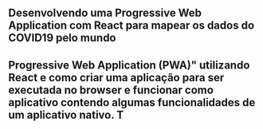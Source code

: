<h2>Desenvolvendo uma Progressive Web Application com React para mapear os dados do COVID19 pelo mundo<h2>

Progressive Web Application (PWA)" utilizando React e   como criar uma aplicação para ser executada no browser e  funcionar como aplicativo contendo algumas funcionalidades de um  aplicativo nativo. T
